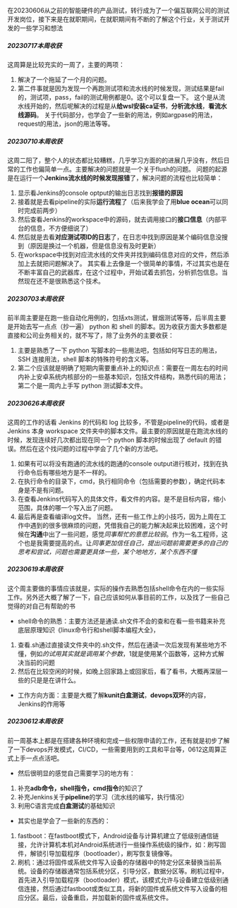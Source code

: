 在20230606从之前的智能硬件的产品测试，转行成为了一个偏互联网公司的测试开发岗位，接下来是在就职期间，在就职期间有不断的了解这个行业，关于测试开发的一些学习和想法

##### 20230717本周收获
这周算是比较充实的一周了，主要的两项：
1. 解决了一个拖延了一个月的问题。
2. 第二件事就是因为发现一个再跑测试项和流水线的时候发现，测试结果是fail的，测试项，pass，fail的测试用例都是0。这个可以复盘一下。
这个是从流水线开始的，然后呢解决的过程是从**给wsl安装ca证书**，**分析流水线**，**看流水线源码**。
关于代码部分，也学会了一些新的用法，例如argpase的用法，request的用法，json的用法等等。

##### 20230710本周收获
这周二阳了，整个人的状态都比较糟糕，几乎学习方面的的进展几乎没有，然后日常的工作也偏简单一点。主要解决的问题就是一个关于flush的问题。
问题的起源是在运行一个**Jenkins流水线的时候发现报错**了，解决问题的流程也比较简单：
1. 显示看Jenkins的console optput的输出日志找到**报错的原因**
2. 接着就是去看pipeline的实际**运行流程**了（后来我学会了用**blue ocean**可以同时完成前两步）
3. 然后查看Jenkins的workspace中的源码，就去调用接口的**接口信息**（内部平台的信息，不方便细说了）
4. 然后就是去看**对应测试项ID的日志**了，在日志中找到原因是某个编码信息没搜到（原因是换过一个机器，但是信息没有及时更新）
5. 在workspace中找到对应流水线的文件夹并找到编码信息对应的文件，然后添加上去就把问题解决了。
其实看上去像是一个很简单的事情，不过其实也是在不断丰富自己的武器库，在这个过程中，开始试着去抓包，分析抓包信息。当然现在还不是很熟悉这个技术。
   

##### 20230703本周收获
前半周主要是在跑一些自动化用例的，包括xts测试，冒烟测试等等，后半周主要是开始去写一点点（抄一遍） python 和 shell 的脚本。因为收获方面大多数都是直接和公司业务相关的，就不写了，除了业务外的主要收获：
1. 主要是熟悉了一下 python 写脚本的一些用法吧，包括如何写日志的用法，SSH 连接用法，shell 脚本的特殊符号的含义等。
2. 第二个应该就是明确了短期内需要重点补上的知识点：需要在一周左右的时间内补上安卓系统内核部分的一些基本知识，包括文件结构，熟悉代码的用法；第二个是一周内上手写 python 测试脚本文件。

##### 20230626本周收获
这周的工作的话看 Jenkins 的代码和 log 比较多，不管是pipeline的代码，或者是 Jenkins 本身 workspace 文件夹中的脚本文件。最主要的原因就是在跑流水线的时候，发现连续好几次都出现在同一个 python 脚本的时候出现了 default 的错误。然后在这个找问题的过程中学会了几个新的方法吧。
1. 如果有可以将没有跑通的流水线的跑通的console output进行核对，找到在执行命令后有哪些地方是不一样的。
2. 在执行命令的目录下，cmd，执行相同命令（包括需要的参数），确定代码本身是不是有问题。
3. 在查看Jenkins代码写入的具体文件，看文件的内容。是不是目标内容，缩小范围，具体的哪一个写入出了问题。
4. 最后再是查看编译log文件。
当然，还有一些工作上的小技巧，因为上周在工作中遇到的很多很麻烦的问题，凭借我自己的能力解决起来比较困难，这个时候在**沟通**中出了一些问题，感觉*同事帮忙的意愿比较弱*。作为一名工程师，这个也是我需要提高的点。让*同事更加信任自己，提出问题前需要更多的自己的思考和尝试，问题也需要更具体一些，某个地地方，某个东西不懂*

##### 20230619本周收获
这个周主要做的事情应该就是，实际的操作去熟悉包括shell命令在内的一些实际工作。另外还大概了解了一下，自己应该如何从事目前的工作，以及找了一些自己觉得的对自己有帮助的书
- shell命令的熟悉：主要方法还是通读.sh文件不会的查和在看一些书籍来补充底层原理知识《linux命令行和shell脚本编程大全》，
1. 查看.sh通过直接读文件夹中的.sh文件，然后在通读一次后发现有某些地方不懂，例如${}的试用其实就是调用某个参数，$1就是使用某个函数等，这种方式解决当前的问题
2. 然后在比较空闲的时候，如晚上回家路上或回家后，看了看书，大概再深层一些的只是是在讲什么。
- 工作方向方面：主要是大概了解**kunit白盒测试**，**devops双环**的内容，Jenkins的作用等

##### 20230612本周收获
前一周基本上都是在搭建各种环境和完成一些权限申请的工作，还有就是初步了解了一下devops开发模式，CI/CD，一些需要用到的工具和平台等，0612这周算正式上手一点点活吧。
- 然后很明显的感觉自己需要学习的地方有：
1. 补充**adb命令，shell指令，cmd指令**的知识了
2. 补充Jenkins关于**pipeline**的学习（流水线的编写，执行情况）
3. 利用C语言完成**白盒测试**的基础知识

- 其实也是学会了一些新的东西的：
1. fastboot：在fastboot模式下，Android设备与计算机建立了低级别通信链接，允许计算机本机对Android系统进行一些操作系统级的操作，如：刷写固件，解锁引导加载程序（bootloader），刷写恢复镜像等。
2. 刷机：通过将固件或系统文件写入设备的存储器中的特定分区来替换当前系统。设备的存储器通常包括系统分区，引导分区，数据分区等。刷机过程中，首先进入引导加载程序（bootloader）模式，该模式允许与设备建立低级别通信连接，然后通过fastboot或类似工具，将新的固件或系统文件写入设备的相应分区。最后，设备重启，并加载新的固件或系统文件。
